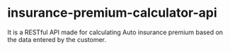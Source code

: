 # insurance-premium-calculator-api
It is a RESTful API made for calculating Auto insurance premium based on the data entered by the customer.

